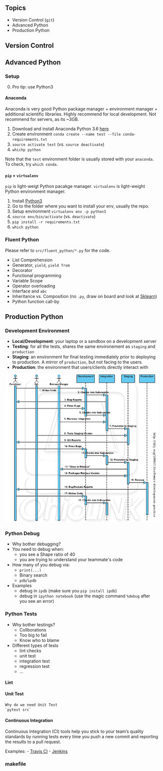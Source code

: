 ## Topics

- Version Control (`git`)
- Advanced Python
- Production Python


## Version Control


## Advanced Python

### Setup

0. Pro tip: use Python3

#### Anaconda
Anaconda is very good Python package manager + environment manager + additional scientific libraries. Highly recommend for local development. Not recommend for servers, as its ~3GB.
1. Download and install Anaconda Python 3.6 [here](https://www.anaconda.com/download/#macos)
2. Create environment `conda create --name test --file conda-requirements.txt`
3. `source activate test` (vs. `source deactivate`)
4. `whichp python`

Note that the `test` environment folder is usually stored with your `anaconda`. To check, try `which conda`.  

#### `pip` + `virtualenv`
`pip` is light-weigt Python pacakge manager. `virtualenv` is light-weight Python environment manager.

1. Install [Python3](http://docs.python-guide.org/en/latest/starting/install3/osx/)
2. Go to the folder where you want to install your env, usually the repo.
3. Setup environment `virtualenv env -p python3` 
4. `source env/bin/activate` (vs. `deactivate`)
5. `pip install -r requirements.txt`
6. `which python`


### Fluent Python

Please refer to `src/fluent_python/*.py` for the code.

* List Comprehension 
* Generator, `yield`, `yield from`
* Decorator
* Functional programming
* Variable Scope
* Operator overloading
* Interface and `abc`
* Inheritance vs. Composition (no `.py`, draw on board and look at [Sklearn](https://github.com/scikit-learn/scikit-learn/blob/69e10b53a632ceac768513e8bf0ff8ff83d6e7fc/sklearn/discriminant_analysis.py#L130))
* Python function call-by


## Production Python

### Development Environment

* **Local/Development**: your laptop or a sandbox on a development server 
* **Testing**: for all the tests, shares the same environement as `staging` and `production`
* **Staging**: an environment for final testing immediately prior to deploying to production. A mirror of `production`, but not facing to the users.
* **Production**: the environment that users/clients directly interact with

![img](img/deployment-plan.gif)

### Python Debug

* Why bother debugging? 
* You need to debug when:
	- you see a Shape ratio of 40
	- you are trying to understand your teammate's code
* How many of you debug via:
	- `print(...)`
	- Binary search
	- `pdb`/`ipdb`
* Examples 
	- debug in `ipdb` (make sure you `pip install ipdb`)
	- debug in `ipython notebook` (use the magic command `%debug` after you see an error)

### Python Tests

* Why bother testings?
	- Collborations
	- Too big to fail
	- Know who to blame
* Different types of tests
	- lint checks
	- unit test
	- integration test
	- regression test
	- ...

#### Lint
	

#### Unit Test
	Why do we need Unit Test
	`pytest src`

#### Continuous Integration

Continuous Integration (CI) tools help you stick to your team’s quality standards by running tests every time you push a new commit and reporting the results to a pull request.

Examples:
	- [Travis CI](https://github.com/marketplace/travis-ci)
	- [Jenkins](https://jenkins.io/)

### makefile

